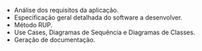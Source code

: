 - Análise dos requisitos da aplicação.
- Especificação geral detalhada do software a desenvolver. 
- Método RUP.
- Use Cases, Diagramas de Sequência e Diagramas de Classes. 
- Geração de documentação.
